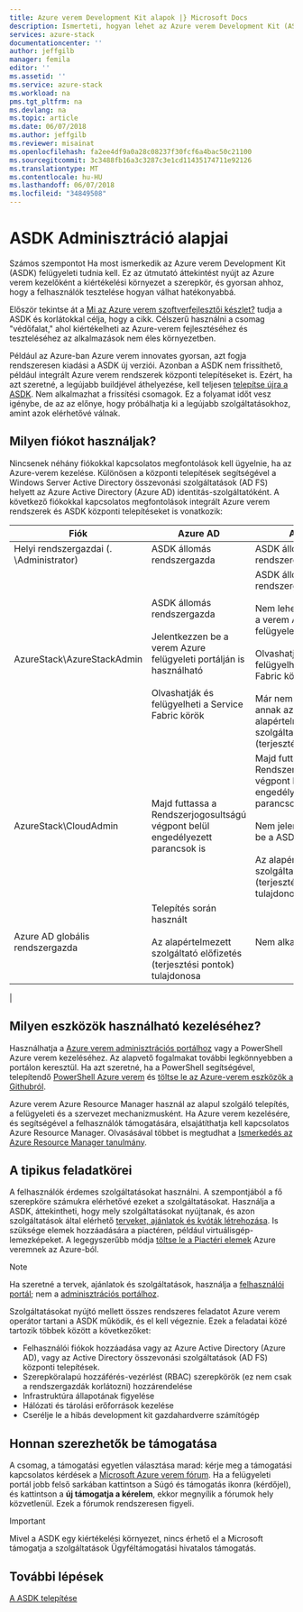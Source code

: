 ```yaml
---
title: Azure verem Development Kit alapok |} Microsoft Docs
description: Ismerteti, hogyan lehet az Azure verem Development Kit (ASDK) az alapvető felügyeleti feladatok elvégzéséhez.
services: azure-stack
documentationcenter: ''
author: jeffgilb
manager: femila
editor: ''
ms.assetid: ''
ms.service: azure-stack
ms.workload: na
pms.tgt_pltfrm: na
ms.devlang: na
ms.topic: article
ms.date: 06/07/2018
ms.author: jeffgilb
ms.reviewer: misainat
ms.openlocfilehash: fa2ee4df9a0a28c08237f30fcf6a4bac50c21100
ms.sourcegitcommit: 3c3488fb16a3c3287c3e1cd11435174711e92126
ms.translationtype: MT
ms.contentlocale: hu-HU
ms.lasthandoff: 06/07/2018
ms.locfileid: "34849508"
---
```

# <a name="asdk-administration-basics"></a>ASDK Adminisztráció alapjai 
Számos szempontot Ha most ismerkedik az Azure verem Development Kit (ASDK) felügyeleti tudnia kell. Ez az útmutató áttekintést nyújt az Azure verem kezelőként a kiértékelési környezet a szerepkör, és gyorsan ahhoz, hogy a felhasználók tesztelése hogyan válhat hatékonyabbá.

Először tekintse át a [Mi az Azure verem szoftverfejlesztői készlet?](asdk-what-is.md) tudja a ASDK és korlátokkal célja, hogy a cikk. Célszerű használni a csomag "védőfalat," ahol kiértékelheti az Azure-verem fejlesztéséhez és teszteléséhez az alkalmazások nem éles környezetben. 

Például az Azure-ban Azure verem innovates gyorsan, azt fogja rendszeresen kiadási a ASDK új verziói. Azonban a ASDK nem frissíthető, például integrált Azure verem rendszerek központi telepítéseket is. Ezért, ha azt szeretné, a legújabb buildjével áthelyezése, kell teljesen [telepítse újra a ASDK](asdk-redeploy.md). Nem alkalmazhat a frissítési csomagok. Ez a folyamat időt vesz igénybe, de az az előnye, hogy próbálhatja ki a legújabb szolgáltatásokhoz, amint azok elérhetővé válnak. 

## <a name="what-account-should-i-use"></a>Milyen fiókot használjak?
Nincsenek néhány fiókokkal kapcsolatos megfontolások kell ügyelnie, ha az Azure-verem kezelése. Különösen a központi telepítések segítségével a Windows Server Active Directory összevonási szolgáltatások (AD FS) helyett az Azure Active Directory (Azure AD) identitás-szolgáltatóként. A következő fiókokkal kapcsolatos megfontolások integrált Azure verem rendszerek és ASDK központi telepítéseket is vonatkozik:

|Fiók|Azure AD|AD FS|
|-----|-----|-----|
|Helyi rendszergazdai (. \Administrator)|ASDK állomás rendszergazda|ASDK állomás rendszergazda|
|AzureStack\AzureStackAdmin|ASDK állomás rendszergazda<br><br>Jelentkezzen be a verem Azure felügyeleti portálján is használható<br><br>Olvashatják és felügyelheti a Service Fabric körök|ASDK állomás rendszergazda<br><br>Nem lehet hozzáférni a verem Azure felügyeleti portálon<br><br>Olvashatják és felügyelheti a Service Fabric körök<br><br>Már nem tulajdonosa annak az alapértelmezett szolgáltató előfizetés (terjesztési pontok)|
|AzureStack\CloudAdmin|Majd futtassa a Rendszerjogosultságú végpont belül engedélyezett parancsok is|Majd futtassa a Rendszerjogosultságú végpont belül engedélyezett parancsok is<br><br>Nem jelentkezhetnek be a ASDK állomás<br><br>Az alapértelmezett szolgáltató előfizetés (terjesztési pontok) tulajdonosa|
|Azure AD globális rendszergazda|Telepítés során használt<br><br>Az alapértelmezett szolgáltató előfizetés (terjesztési pontok) tulajdonosa|Nem alkalmazható|
|

## <a name="what-tools-do-i-use-to-manage"></a>Milyen eszközök használható kezeléséhez?
Használhatja a [Azure verem adminisztrációs portálhoz](https://adminportal.local.azurestack.external) vagy a PowerShell Azure verem kezeléséhez. Az alapvető fogalmakat további legkönnyebben a portálon keresztül. Ha azt szeretné, ha a PowerShell segítségével, telepítendő [PowerShell Azure verem](asdk-post-deploy.md#install-azure-stack-powershell) és [töltse le az Azure-verem eszközök a Githubról](asdk-post-deploy.md#download-the-azure-stack-tools).

Azure verem Azure Resource Manager használ az alapul szolgáló telepítés, a felügyeleti és a szervezet mechanizmusként. Ha Azure verem kezelésére, és segítségével a felhasználók támogatására, elsajátíthatja kell kapcsolatos Azure Resource Manager. Olvasásával többet is megtudhat a [Ismerkedés az Azure Resource Manager tanulmány](http://download.microsoft.com/download/E/A/4/EA4017B5-F2ED-449A-897E-BD92E42479CE/Getting_Started_With_Azure_Resource_Manager_white_paper_EN_US.pdf).

## <a name="your-typical-responsibilities"></a>A tipikus feladatkörei
A felhasználók érdemes szolgáltatásokat használni. A szempontjából a fő szerepköre számukra elérhetővé ezeket a szolgáltatásokat. Használja a ASDK, áttekintheti, hogy mely szolgáltatásokat nyújtanak, és azon szolgáltatások által elérhető [terveket, ajánlatok és kvóták létrehozása](asdk-offer-services.md). Is szüksége elemek hozzáadására a piactéren, például virtuálisgép-lemezképeket. A legegyszerűbb módja [töltse le a Piactéri elemek](asdk-marketplace-item.md) Azure veremnek az Azure-ból.

> [!NOTE]
> Ha szeretné a tervek, ajánlatok és szolgáltatások, használja a [felhasználói portál](https://portal.local.azurestack.external); nem a [adminisztrációs portálhoz](https://adminportal.local.azurestack.external).

Szolgáltatásokat nyújtó mellett összes rendszeres feladatot Azure verem operátor tartani a ASDK működik, és el kell végeznie. Ezek a feladatai közé tartozik többek között a következőket:
- Felhasználói fiókok hozzáadása vagy az Azure Active Directory (Azure AD), vagy az Active Directory összevonási szolgáltatások (AD FS) központi telepítések.
- Szerepköralapú hozzáférés-vezérlést (RBAC) szerepkörök (ez nem csak a rendszergazdák korlátozni) hozzárendelése
- Infrastruktúra állapotának figyelése
- Hálózati és tárolási erőforrások kezelése
- Cserélje le a hibás development kit gazdahardverre számítógép 

## <a name="where-to-get-support"></a>Honnan szerezhetők be támogatása
A csomag, a támogatási egyetlen választása marad: kérje meg a támogatási kapcsolatos kérdések a [Microsoft Azure verem fórum](https://social.msdn.microsoft.com/Forums/azure/home?forum=azurestack). Ha a felügyeleti portál jobb felső sarkában kattintson a Súgó és támogatás ikonra (kérdőjel), és kattintson a **új támogatja a kérelem**, ekkor megnyílik a fórumok hely közvetlenül. Ezek a fórumok rendszeresen figyeli. 

> [!IMPORTANT]
> Mivel a ASDK egy kiértékelési környezet, nincs érhető el a Microsoft támogatja a szolgáltatások Ügyféltámogatási hivatalos támogatás.

## <a name="next-steps"></a>További lépések
[A ASDK telepítése](asdk-install.md)

